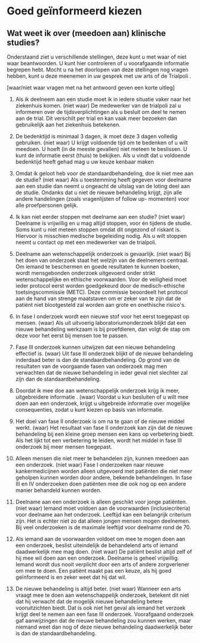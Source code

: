# Goed geïnformeerd kiezen

## Wat weet ik over (meedoen aan) klinische studies?
Onderstaand ziet u verschillende stellingen, deze kunt u met waar of niet waar beantwoorden. U kunt hier controleren of u voorafgaande informatie begrepen hebt. Mocht u  na het doorlopen van deze stellingen nog vragen hebben,  kunt u deze meenemen in uw gesprek met uw arts of de  Trialpoli .

[waar/niet waar vragen met na het antwoord geven een korte uitleg]
1.	Als ik deelneem aan een studie moet ik in iedere situatie vaker naar  het ziekenhuis komen. 
(niet waar) 
De medewerker van de trialpoli zal u informeren over de tijdsverplichtingen als u besluit om deel te nemen aan de trial. Dit verschilt per trial en kan vaak meer bezoeken dan gebruikelijk aan het ziekenhuis betekenen.


2.	De bedenktijd is minimaal 3 dagen, ik moet deze 3 dagen volledig gebruiken. 
(niet waar)
U krijgt voldoende tijd om te bedenken of u wilt meedoen. U hoeft (in de meeste gevallen) niet meteen te beslissen. U kunt de informatie eerst (thuis) te bekijken. Als u vindt dat u voldoende bedenktijd heeft gehad mag u uw keuze kenbaar maken


3.	Omdat ik geloot heb voor de standaardbehandeling, doe ik niet mee aan de studie? 
(niet waar)
Als u toestemming heeft gegeven voor deelname aan een studie dan neemt u ongeacht de uitslag van de loting deel aan de studie. Ondanks dat u niet de nieuwe behandeling krijgt, zijn alle andere handelingen (zoals vragenlijsten of follow up- momenten) voor alle proefpersonen gelijk.


4.	Ik kan niet eerder stoppen met deelname aan een studie? 
(niet waar)
Deelname is vrijwillig en u mag altijd stoppen, voor én tijdens de studie. Soms kunt u niet meteen stoppen omdat dit ongezond of riskant is. Hiervoor is misschien medische begeleiding nodig. Als u wilt stoppen neemt u contact op met een medewerker van de trialpoli.


5.	Deelname aan wetenschappelijk onderzoek is gevaarlijk. 
(niet waar) 
Bij het doen van onderzoek staat het welzijn van de deelnemers centraal. Om iemand te beschermen en goede resultaten te kunnen boeken, wordt mensgebonden onderzoek uitgevoerd onder strikt wetenschappelijke en ethische voorwaarden. Voor de veiligheid moet ieder protocol eerst worden goedgekeurd door de medisch-ethische toetsingscommissie (METC). Deze commissie beoordeelt het protocol aan de hand van strenge maatstaven om er zeker van te zijn dat de patiënt niet blootgesteld zal worden aan grote en onethische risico's.


6.	In fase I onderzoek wordt een nieuwe stof voor het eerst toegepast op mensen. 
(waar)
Als uit uitvoerig laboratoriumonderzoek blijkt dat een nieuwe behandeling werkzaam is bij proefdieren, dan volgt de stap om deze voor het eerst bij mensen toe te passen.


7.	Fase III onderzoek kunnen uitwijzen dat een nieuwe behandeling effectief is. 
(waar)
Uit fase III onderzoek blijkt of de nieuwe behandeling inderdaad beter is dan de standaardbehandeling. Op grond van de resultaten van de voorgaande fasen van onderzoek mag men verwachten dat de nieuwe behandeling in ieder geval niet slechter zal zijn dan de standaardbehandeling.


8.	Doordat ik mee doe aan wetenschappelijk onderzoek krijg ik meer, uitgebreidere informatie . 
(waar) 
Voordat u kun besluiten of u wilt mee doen aan een onderzoek, krijgt u uitgebreide informatie over mogelijke consequenties, zodat u kunt kiezen op basis van informatie.


9.	Het doel van fase II onderzoek is om na te gaan of de nieuwe middel  werkt. 
(waar)
Het resultaat van fase II onderzoek kan zijn dat de nieuwe behandeling bij een kleine groep mensen een kans op verbetering biedt. Als het lijkt tot een verbetering te leiden, wordt het middel in fase III onderzoek bij meer mensen toegepast.


10.	Alleen mensen die niet meer te behandelen zijn, kunnen meedoen aan een onderzoek. 
(niet waar) 
Fase I onderzoeken naar nieuwe kankermedicijnen worden alleen uitgevoerd met patiënten die niet meer geholpen kunnen worden door andere, bekende behandelingen. In fase III en IV onderzoeken doen patiënten mee die ook nog op een andere manier behandeld kunnen worden.


11.	Deelname aan een onderzoek is alleen geschikt voor jonge patiënten. 
(niet waar)
Iemand moet voldoen aan de voorwaarden (inclusiecriteria) voor deelname aan het onderzoek. Leeftijd kan een belangrijk criterium zijn. Het is echter niet zo dat alleen jongen mensen mogen deelnemen. Bij veel onderzoeken is de maximale leeftijd voor deelname rond de 70. 


12.	Als iemand aan de voorwaarden voldoet om mee te mogen doen aan een onderzoek, beslist uiteindelijk de behandelend arts of iemand daadwerkelijk mee mag doen. 
(niet waar)
De patiënt beslist altijd zelf of hij mee wil doen aan een onderzoek. Deelname is geheel vrijwillig. Iemand wordt dus nooit verplicht door een arts of andere zorgverlener om mee te doen. Een patiënt maakt pas een keuze, als hij goed geïnformeerd is en zeker weet dat hij dat wil.


13.	De nieuwe behandeling is altijd beter. 
(niet waar)
Wanneer een arts vraagt mee te doen aan wetenschappelijk onderzoek, betekent dit niet dat hij verwacht dat de mogelijk nieuwe behandeling betere vooruitzichten biedt. Dat is ook niet het geval als iemand het verzoek krijgt deel te nemen aan een fase III onderzoek. Voorafgaand onderzoek gaf aanwijzingen dat de nieuwe behandeling zou kunnen werken, maar niemand weet dan nog of deze nieuwe behandeling daadwerkelijk beter is dan de standaardbehandeling.



